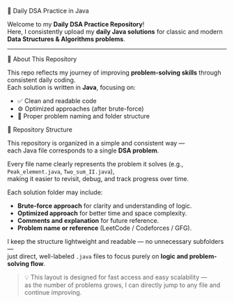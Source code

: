 🚀 Daily DSA Practice in Java

Welcome to my **Daily DSA Practice Repository**!  
Here, I consistently upload my **daily Java solutions** for classic and modern **Data Structures & Algorithms problems**.

---

🧭 About This Repository

This repo reflects my journey of improving **problem-solving skills** through consistent daily coding.  
Each solution is written in **Java**, focusing on:
- ✅ Clean and readable code  
- ⚙️ Optimized approaches (after brute-force)  
- 🧩 Proper problem naming and folder structure

📂 Repository Structure

This repository is organized in a simple and consistent way —  
each Java file corresponds to a single **DSA problem**.  

Every file name clearly represents the problem it solves (e.g., `Peak_element.java`, `Two_sum_II.java`),  
making it easier to revisit, debug, and track progress over time.

Each solution folder may include:
- **Brute-force approach** for clarity and understanding of logic.  
- **Optimized approach** for better time and space complexity.  
- **Comments and explanation** for future reference.  
- **Problem name or reference** (LeetCode / Codeforces / GFG).  

I keep the structure lightweight and readable — no unnecessary subfolders —  
just direct, well-labeled `.java` files to focus purely on **logic and problem-solving flow**.

> 💡 This layout is designed for fast access and easy scalability —  
> as the number of problems grows, I can directly jump to any file and continue improving.
